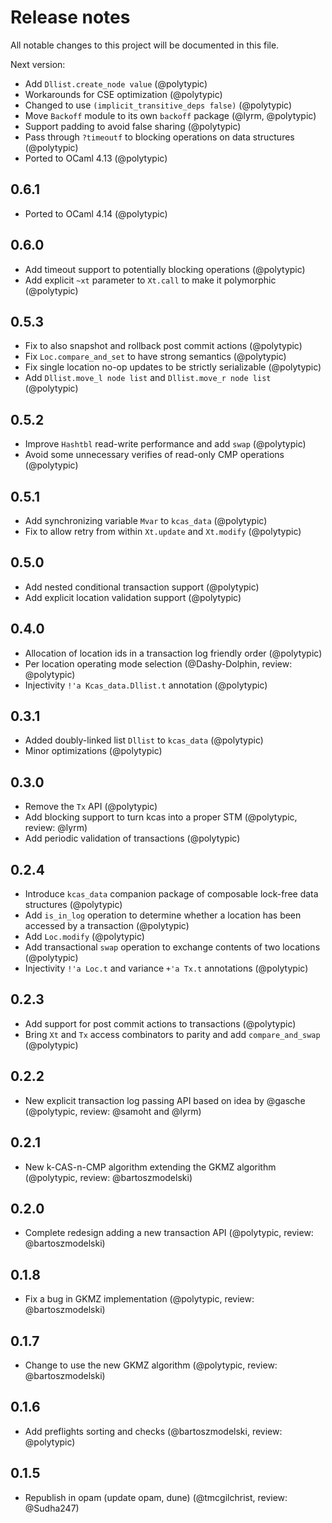 # Release notes

All notable changes to this project will be documented in this file.

Next version:

- Add `Dllist.create_node value` (@polytypic)
- Workarounds for CSE optimization (@polytypic)
- Changed to use `(implicit_transitive_deps false)` (@polytypic)
- Move `Backoff` module to its own `backoff` package (@lyrm, @polytypic)
- Support padding to avoid false sharing (@polytypic)
- Pass through `?timeoutf` to blocking operations on data structures
  (@polytypic)
- Ported to OCaml 4.13 (@polytypic)

## 0.6.1

- Ported to OCaml 4.14 (@polytypic)

## 0.6.0

- Add timeout support to potentially blocking operations (@polytypic)
- Add explicit `~xt` parameter to `Xt.call` to make it polymorphic (@polytypic)

## 0.5.3

- Fix to also snapshot and rollback post commit actions (@polytypic)
- Fix `Loc.compare_and_set` to have strong semantics (@polytypic)
- Fix single location no-op updates to be strictly serializable (@polytypic)
- Add `Dllist.move_l node list` and `Dllist.move_r node list` (@polytypic)

## 0.5.2

- Improve `Hashtbl` read-write performance and add `swap` (@polytypic)
- Avoid some unnecessary verifies of read-only CMP operations (@polytypic)

## 0.5.1

- Add synchronizing variable `Mvar` to `kcas_data` (@polytypic)
- Fix to allow retry from within `Xt.update` and `Xt.modify` (@polytypic)

## 0.5.0

- Add nested conditional transaction support (@polytypic)
- Add explicit location validation support (@polytypic)

## 0.4.0

- Allocation of location ids in a transaction log friendly order (@polytypic)
- Per location operating mode selection (@Dashy-Dolphin, review: @polytypic)
- Injectivity `!'a Kcas_data.Dllist.t` annotation (@polytypic)

## 0.3.1

- Added doubly-linked list `Dllist` to `kcas_data` (@polytypic)
- Minor optimizations (@polytypic)

## 0.3.0

- Remove the `Tx` API (@polytypic)
- Add blocking support to turn kcas into a proper STM (@polytypic, review:
  @lyrm)
- Add periodic validation of transactions (@polytypic)

## 0.2.4

- Introduce `kcas_data` companion package of composable lock-free data
  structures (@polytypic)
- Add `is_in_log` operation to determine whether a location has been accessed by
  a transaction (@polytypic)
- Add `Loc.modify` (@polytypic)
- Add transactional `swap` operation to exchange contents of two locations
  (@polytypic)
- Injectivity `!'a Loc.t` and variance `+'a Tx.t` annotations (@polytypic)

## 0.2.3

- Add support for post commit actions to transactions (@polytypic)
- Bring `Xt` and `Tx` access combinators to parity and add `compare_and_swap`
  (@polytypic)

## 0.2.2

- New explicit transaction log passing API based on idea by @gasche (@polytypic,
  review: @samoht and @lyrm)

## 0.2.1

- New k-CAS-n-CMP algorithm extending the GKMZ algorithm (@polytypic, review:
  @bartoszmodelski)

## 0.2.0

- Complete redesign adding a new transaction API (@polytypic, review:
  @bartoszmodelski)

## 0.1.8

- Fix a bug in GKMZ implementation (@polytypic, review: @bartoszmodelski)

## 0.1.7

- Change to use the new GKMZ algorithm (@polytypic, review: @bartoszmodelski)

## 0.1.6

- Add preflights sorting and checks (@bartoszmodelski, review: @polytypic)

## 0.1.5

- Republish in opam (update opam, dune) (@tmcgilchrist, review: @Sudha247)

